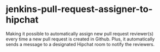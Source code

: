 # jenkins-pull-request-assigner-to-hipchat
Making it possible to automatically assign new pull request reviewer(s) every time a new pull request is created in Github. Plus, it automatically sends a message to a designated Hipchat room to notify the reviewers.
